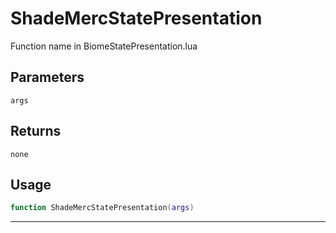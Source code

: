 # ShadeMercStatePresentation
Function name in BiomeStatePresentation.lua
## Parameters
`args`
## Returns
`none`
## Usage
```lua
function ShadeMercStatePresentation(args)
```
---

